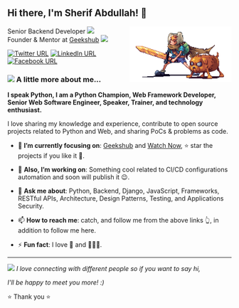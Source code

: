 
<h2> Hi there, I'm Sherif Abdullah! 👋</h2>
<a href="#image-readme">
<img align='right'  src="https://raw.githubusercontent.com/selimdoyranli/selimdoyranli/master/preview.gif" width="230">
</a>
 <p>Senior Backend Developer
 <a href="#image-readme">
 <img src="https://media.giphy.com/media/ZZg7C3MEglarBUqcoE/giphy.gif" width="30">
 </a>
  </br>Founder & Mentor at <a href="http://geekshub.pythonanywhere.com/">Geekshub</a>
  <a href="#image-readme">
  <img src="https://media.giphy.com/media/WUlplcMpOCEmTGBtBW/giphy.gif" width="30"> 
 </a>
</p>

[![Twitter URL](https://img.shields.io/static/v1?color=blue&label=Twitter%20&logo=twitter&logoColor=white&style=for-the-badge&message=Follow)](https://twitter.com/_sherifabdullah)
[![LinkedIn URL](https://img.shields.io/static/v1?color=blue&label=linkedin&logo=linkedin&logoColor=white&style=for-the-badge&message=Connect)](https://www.linkedin.com/in/sherif-abdallah/)
[![Facebook URL](https://img.shields.io/static/v1?color=blue&label=Facebook&logo=Facebook&logoColor=white&style=for-the-badge&message=Connect)](https://www.facebook.com/sheerif.abdullah/)

### <a href="#image-readme"><img src="https://media.giphy.com/media/VgCDAzcKvsR6OM0uWg/giphy.gif" width="50"></a> A little more about me...

**I speak Python, I am a Python Champion, Web Framework Developer, Senior Web Software Engineer, Speaker, Trainer, and technology enthusiast.**

I love sharing my knowledge and experience, contribute to open source projects related to Python and Web, and sharing PoCs & problems as code.

- 🎯 **I’m currently focusing on**: [Geekshub](https://github.com/sherif-abdallah/Geekshub) and [Watch Now](https://github.com/sherif-abdallah/Watch-Now), ⭐️ star the projects if you like it 🤩.

- 🔭 **Also, I’m working on**: Something cool related to CI/CD configurations automation and soon will publish it 😉.

- 💬 **Ask me about**: Python, Backend, Django, JavaScript, Frameworks, RESTful APIs, Architecture, Design Patterns, Testing, and Applications Security.

- 📫 **How to reach me**: catch, and follow me from the above links 👆, in addition to follow me here.

- ⚡ **Fun fact**: I love 🍎 and 🧑🏻‍💻.

<hr/>

<a href="#image-readme"><img src="https://media.giphy.com/media/LnQjpWaON8nhr21vNW/giphy.gif" width="30"></a> 
<em>I love connecting with different people so if you want to say hi, 

 I'll be happy to meet you more! :)</em>

⭐️ Thank you ⭐️
